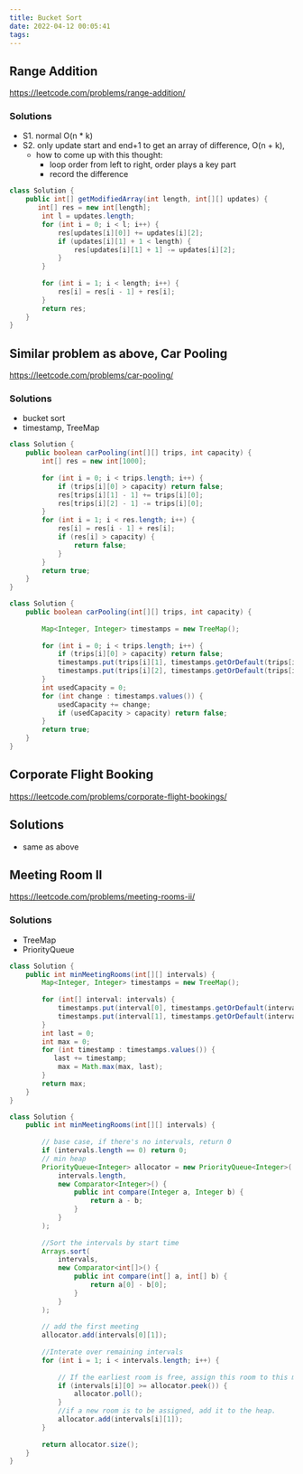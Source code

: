 ```yaml
---
title: Bucket Sort
date: 2022-04-12 00:05:41
tags:
---
```



## Range Addition
https://leetcode.com/problems/range-addition/
### Solutions
- S1. normal O(n * k)
- S2. only update start and end+1 to get an array of difference,  O(n + k), 
    - how to come up with this thought: 
        - loop order from left to right, order plays a key part
        - record the difference 
```java 
class Solution {
    public int[] getModifiedArray(int length, int[][] updates) {
       int[] res = new int[length]; 
        int l = updates.length;
        for (int i = 0; i < l; i++) {
            res[updates[i][0]] += updates[i][2];
            if (updates[i][1] + 1 < length) {
                res[updates[i][1] + 1] -= updates[i][2];
            }
        }
        
        for (int i = 1; i < length; i++) {
            res[i] = res[i - 1] + res[i];
        }
        return res;
    }
}
```

## Similar problem as above, Car Pooling
https://leetcode.com/problems/car-pooling/
### Solutions
- bucket sort
- timestamp, TreeMap
```java 
class Solution {
    public boolean carPooling(int[][] trips, int capacity) {
        int[] res = new int[1000];
        
        for (int i = 0; i < trips.length; i++) {
            if (trips[i][0] > capacity) return false;
            res[trips[i][1] - 1] += trips[i][0];
            res[trips[i][2] - 1] -= trips[i][0];
        }
        for (int i = 1; i < res.length; i++) {
            res[i] = res[i - 1] + res[i];
            if (res[i] > capacity) {
                return false;
            }
        }
        return true;
    }
}
```
```java 
class Solution {
    public boolean carPooling(int[][] trips, int capacity) {
        
        Map<Integer, Integer> timestamps = new TreeMap();
        
        for (int i = 0; i < trips.length; i++) {
            if (trips[i][0] > capacity) return false;
            timestamps.put(trips[i][1], timestamps.getOrDefault(trips[i][1], 0) + trips[i][0]);
            timestamps.put(trips[i][2], timestamps.getOrDefault(trips[i][2], 0) - trips[i][0]);
        }
        int usedCapacity = 0;
        for (int change : timestamps.values()) {
            usedCapacity += change;
            if (usedCapacity > capacity) return false;
        }
        return true;
    }
}
```

## Corporate Flight Booking
https://leetcode.com/problems/corporate-flight-bookings/
## Solutions
- same as above


## Meeting Room II
https://leetcode.com/problems/meeting-rooms-ii/
### Solutions
- TreeMap
- PriorityQueue

```java 
class Solution {
    public int minMeetingRooms(int[][] intervals) {
        Map<Integer, Integer> timestamps = new TreeMap();
        
        for (int[] interval: intervals) {
            timestamps.put(interval[0], timestamps.getOrDefault(interval[0], 0) + 1);
            timestamps.put(interval[1], timestamps.getOrDefault(interval[1], 0) - 1);
        }
        int last = 0;
        int max = 0;
        for (int timestamp : timestamps.values()) {
           last += timestamp;
            max = Math.max(max, last);
        }
        return max;
    }
}
```

```java 
class Solution {
    public int minMeetingRooms(int[][] intervals) {
        
        // base case, if there's no intervals, return 0
        if (intervals.length == 0) return 0;
        // min heap
        PriorityQueue<Integer> allocator = new PriorityQueue<Integer>(
            intervals.length,
            new Comparator<Integer>() {
                public int compare(Integer a, Integer b) {
                    return a - b;
                }
            }
        );
        
        //Sort the intervals by start time
        Arrays.sort(
            intervals,
            new Comparator<int[]>() {
                public int compare(int[] a, int[] b) {
                    return a[0] - b[0];
                }
            }
        );
        
        // add the first meeting
        allocator.add(intervals[0][1]);
        
        //Interate over remaining intervals
        for (int i = 1; i < intervals.length; i++) {
            
            // If the earliest room is free, assign this room to this meeting
            if (intervals[i][0] >= allocator.peek()) {
                allocator.poll();
            }
            //if a new room is to be assigned, add it to the heap. 
            allocator.add(intervals[i][1]);
        }
        
        return allocator.size();
    }
}
```